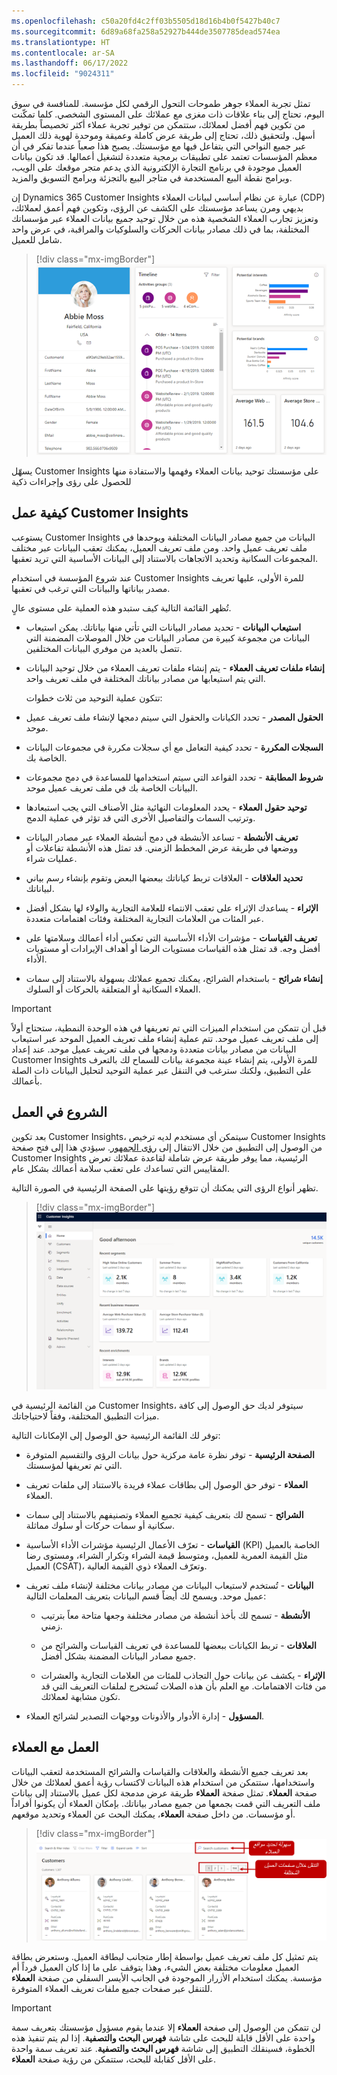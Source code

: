 ```yaml
---
ms.openlocfilehash: c50a20fd4c2ff03b5505d18d16b4b0f5427b40c7
ms.sourcegitcommit: 6d89a68fa258a52927b444de3507785dead574ea
ms.translationtype: HT
ms.contentlocale: ar-SA
ms.lasthandoff: 06/17/2022
ms.locfileid: "9024311"
---
```

تمثل تجربة العملاء جوهر طموحات التحول الرقمي لكل مؤسسة. للمنافسة في سوق اليوم، تحتاج إلى بناء علاقات ذات مغزى مع عملائك على المستوى الشخصي. كلما تمكّنت من تكوين فهم أفضل لعملائك، ستتمكن من توفير تجربة عملاء أكثر تخصيصاً بطريقة أسهل. ولتحقيق ذلك، تحتاج إلى طريقة عرض كاملة وعميقة وموحدة لهوية ذلك العميل عبر جميع النواحي التي يتفاعل فيها مع مؤسستك. يصبح هذا صعباً عندما تفكر في أن معظم المؤسسات تعتمد على تطبيقات برمجية متعددة لتشغيل أعمالها.
قد تكون بيانات العميل موجودة في برنامج التجارة الإلكترونية الذي يدعم متجر موقعك على الويب، وبرامج نقطة البيع المستخدمة في متاجر البيع بالتجزئة وبرامج التسويق والمزيد.

إن Dynamics 365 Customer Insights عبارة عن نظام أساسي لبيانات العملاء (CDP) بديهي ومرن يساعد مؤسستك على الكشف عن الرؤى، وتكوين فهم أعمق لعملائك، وتعزيز تجارب العملاء الشخصية هذه من خلال توحيد جميع بيانات العملاء عبر مؤسساتك المختلفة، بما في ذلك مصادر بيانات الحركات والسلوكيات والمراقبة، في عرض واحد شامل للعميل.‬

> [!div class="mx-imgBorder"]
> [![لقطة شاشة لملف تعريف العميل في Customer Insights.](../media/01-customer-view.png)](../media/01-customer-view.png#lightbox)

يسهّل Customer Insights على مؤسستك توحيد بيانات العملاء وفهمها والاستفادة منها للحصول على رؤى وإجراءات ذكية

## <a name="how-customer-insights-works"></a>كيفية عمل Customer Insights

يستوعب Customer Insights البيانات من جميع مصادر البيانات المختلفة ويوحدها في ملف تعريف عميل واحد. ومن ملف تعريف العميل، يمكنك تعقب البيانات عبر مختلف المجموعات السكانية وتحديد الاتجاهات بالاستناد إلى البيانات الأساسية التي تريد تعقبها.

عند شروع المؤسسة في استخدام Customer Insights للمرة الأولى، عليها تعريف مصدر بياناتها والبيانات التي ترغب في تعقبها.

تُظهر القائمة التالية كيف ستبدو هذه العملية على مستوى عالٍ.

-   **استيعاب البيانات** - تحديد مصادر البيانات التي تأتي منها بياناتك.
    يمكن استيعاب البيانات من مجموعة كبيرة من مصادر البيانات من خلال الموصلات المضمنة التي تتصل بالعديد من موفري البيانات المختلفين.

-   **إنشاء ملفات تعريف العملاء** - يتم إنشاء ملفات تعريف العملاء من خلال توحيد البيانات التي يتم استيعابها من مصادر بياناتك المختلفة في ملف تعريف واحد.

    تتكون عملية التوحيد من ثلاث خطوات:

-   **الحقول المصدر** - تحدد الكيانات والحقول التي سيتم دمجها لإنشاء ملف تعريف عميل موحد.

-   **السجلات المكررة** - تحدد كيفية التعامل مع أي سجلات مكررة في مجموعات البيانات الخاصة بك.

-   **شروط المطابقة** - تحدد القواعد التي سيتم استخدامها للمساعدة في دمج مجموعات البيانات الخاصة بك في ملف تعريف عميل موحد.

-   **توحيد حقول العملاء** - يحدد المعلومات النهائية مثل الأصناف التي يجب استبعادها وترتيب السمات والتفاصيل الأخرى التي قد تؤثر في عملية الدمج.

-   **تعريف الأنشطة‬** - تساعد الأنشطة في دمج أنشطة العملاء عبر مصادر البيانات ووضعها في طريقة عرض المخطط الزمني. قد تمثل هذه الأنشطة تفاعلات أو عمليات شراء.

-   **تحديد العلاقات** - العلاقات تربط كياناتك ببعضها البعض وتقوم بإنشاء رسم بياني لبياناتك.

-   **الإثراء‬** - يساعدك الإثراء‬ على تعقب الانتماء للعلامة التجارية والولاء لها بشكل أفضل عبر المئات من العلامات التجارية المختلفة وفئات اهتمامات متعددة.

-   **تعريف القياسات** - مؤشرات الأداء الأساسية التي تعكس أداء أعمالك وسلامتها على أفضل وجه. قد تمثل هذه القياسات مستويات الرضا أو أهداف الإيرادات أو مستويات الأداء.

-   **إنشاء شرائح** - باستخدام الشرائح، يمكنك تجميع عملائك بسهولة بالاستناد إلى سمات العملاء السكانية أو المتعلقة بالحركات أو السلوك.

> [!IMPORTANT] 
> قبل أن تتمكن من استخدام الميزات التي تم تعريفها في هذه الوحدة النمطية، ستحتاج أولاً إلى ملف تعريف عميل موحد. تتم عملية إنشاء ملف تعريف العميل الموحد عبر استيعاب البيانات من مصادر بيانات متعددة ودمجها في ملف تعريف عميل موحد. عند إعداد Customer Insights للمرة الأولى، يتم إنشاء عينة مجموعة بيانات للسماح لك بالتعرف على التطبيق، ولكنك سترغب في التنقل عبر عملية التوحيد لتحليل البيانات ذات الصلة بأعمالك.

## <a name="get-started"></a>الشروع في العمل

بعد تكوين Customer Insights، سيتمكن أي مستخدم لديه ترخيص Customer Insights من الوصول إلى التطبيق من خلال الانتقال إلى [رؤى الجمهور](https://home.ci.ai.dynamics.com/?azure-portal=true). سيؤدي هذا إلى فتح صفحة Customer Insights الرئيسية، مما يوفر طريقة عرض شاملة لقاعدة عملائك تعرض المقاييس التي تساعدك على تعقب سلامة أعمالك بشكل عام.

تظهر أنواع الرؤى التي يمكنك أن تتوقع رؤيتها على الصفحة الرئيسية في الصورة التالية.

> [!div class="mx-imgBorder"] 
> [![لقطة شاشة لشاشة الترحيب في Customer Insights.](../media/wci-1-01.png)](../media/wci-1-01.png#lightbox)

من القائمة الرئيسية في Customer Insights، سيتوفر لديك حق الوصول إلى كافة ميزات التطبيق المختلفة، وفقاً لاحتياجاتك.

توفر لك القائمة الرئيسية حق الوصول إلى الإمكانات التالية:

-   **الصفحة الرئيسية** - توفر نظرة عامة مركزية حول بيانات الرؤى والتقسيم المتوفرة التي تم تعريفها لمؤسستك.

-   **العملاء** - توفر حق الوصول إلى بطاقات عملاء فريدة بالاستناد إلى ملفات تعريف العملاء.

-   **الشرائح** - تسمح لك بتعريف كيفية تجميع العملاء وتصنيفهم بالاستناد إلى سمات سكانية أو سمات حركات أو سلوك مماثلة.

-   **القياسات** - تعرّف الأعمال الرئيسية مؤشرات الأداء الأساسية (KPI) الخاصة بالعميل مثل القيمة العمرية للعميل، ومتوسط قيمة الشراء وتكرار الشراء، ومستوى رضا العميل (CSAT)، وتعرّف العملاء ذوي القيمة العالية.

-   **البيانات** - تُستخدم لاستيعاب البيانات من مصادر بيانات مختلفة لإنشاء ملف تعريف عميل موحد. ويسمح لك أيضاً قسم البيانات بتعريف المعلمات التالية:

    -   **الأنشطة** - تسمح لك بأخذ أنشطة من مصادر مختلفة وجعها متاحة معاً بترتيب زمني.

    -   **العلاقات** - تربط الكيانات ببعضها للمساعدة في تعريف القياسات والشرائح من جميع مصادر البيانات المضمنة بشكل أفضل.

    -   **الإثراء** - يكشف عن بيانات حول التجاذب للمئات من العلامات التجارية والعشرات من فئات الاهتمامات. مع العلم بأن هذه الصلات تُستخرج لملفات التعريف التي قد تكون مشابهة لعملائك.

-   **المسؤول** - إدارة الأدوار والأذونات ووجهات التصدير لشرائح العملاء.

## <a name="work-with-customers"></a>العمل مع العملاء

بعد تعريف جميع الأنشطة والعلاقات والقياسات والشرائح المستخدمة لتعقب البيانات واستخدامها، ستتمكن من استخدام هذه البيانات لاكتساب رؤية أعمق لعملائك من خلال صفحة **العملاء**. تمثل صفحة **العملاء** طريقة عرض مدمجة لكل عميل بالاستناد إلى بيانات ملف التعريف التي قمت بجمعها من جميع مصادر بياناتك. بإمكان العملاء أن يكونوا أفراداً أو مؤسسات. من داخل صفحة **العملاء**، يمكنك البحث عن العملاء وتحديد موقعهم.

> [!div class="mx-imgBorder"] 
> [![لقطة شاشة لشاشة العملاء مع تمييز البحث والتنقل.](../media/wci-2-031.png)](../media/wci-2-031.png#lightbox)

يتم تمثيل كل ملف تعريف عميل بواسطة إطار متجانب لبطاقة العميل. وستعرض بطاقة العميل معلومات مختلفة بعض الشيء، وهذا يتوقف على ما إذا كان العميل فرداً أم مؤسسة. يمكنك استخدام الأزرار الموجودة في الجانب الأيسر السفلي من صفحة **العملاء** للتنقل عبر صفحات جميع ملفات تعريف العملاء المتوفرة.

> [!IMPORTANT] 
> لن تتمكن من الوصول إلى صفحة **العملاء** إلا عندما يقوم مسؤول مؤسستك بتعريف سمة واحدة على الأقل قابلة للبحث على شاشة **فهرس البحث والتصفية**. إذا لم يتم تنفيذ هذه الخطوة، فسينقلك التطبيق إلى شاشة **فهرس البحث والتصفية**‬. عند تعريف سمة واحدة على الأقل كقابلة للبحث، ستتمكن من رؤية صفحة **العملاء‏‎**.
